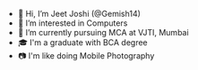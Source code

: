 - 👋 Hi, I’m Jeet Joshi (@Gemish14)
- 👀 I’m interested in Computers
- 📖 I’m currently pursuing MCA at VJTI, Mumbai
- 🎓 I'm a graduate with BCA degree
- 📷 I'm like doing Mobile Photography 

